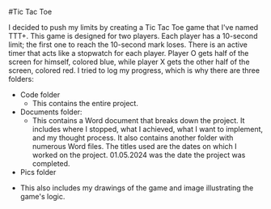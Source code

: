 #Tic Tac Toe

I decided to push my limits by creating a Tic Tac Toe game that I've named TTT+. This game is designed for two players. Each player has a 10-second limit; 
the first one to reach the 10-second mark loses. There is an active timer that acts like a stopwatch for each player. Player O gets half of the screen for 
himself, colored blue, while player X gets the other half of the screen, colored red. I tried to log my progress, which is why there are three folders:

* Code folder
  - This contains the entire project.
* Documents folder:
  - This contains a Word document that breaks down the project. It includes where I stopped, what I achieved, what I want to implement, and my thought process.
  It also contains another folder with numerous Word files. The titles used are the dates on which I worked on the project. 01.05.2024 was the date the project was completed.
* Pics folder
- This also includes my drawings of the game and image illustrating the game's logic.


